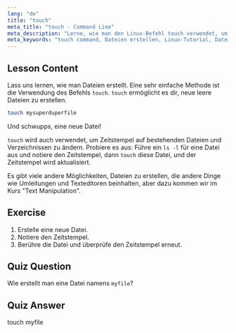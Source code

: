 ```yaml
---
lang: "de"
title: "touch"
meta_title: "touch - Command Line"
meta_description: "Lerne, wie man den Linux-Befehl touch verwendet, um neue Dateien zu erstellen und Zeitstempel zu aktualisieren. Dieser anfängerfreundliche Leitfaden hilft dir, die Dateiverwaltung zu verstehen."
meta_keywords: "touch command, Dateien erstellen, Linux-Tutorial, Dateizeitstempel, Linux für Anfänger, Linux-Leitfaden, grundlegende Befehle"
---
```


## Lesson Content

Lass uns lernen, wie man Dateien erstellt. Eine sehr einfache Methode ist die Verwendung des Befehls `touch`. `touch` ermöglicht es dir, neue leere Dateien zu erstellen.

```bash
touch mysuperduperfile
```

Und schwupps, eine neue Datei!

`touch` wird auch verwendet, um Zeitstempel auf bestehenden Dateien und Verzeichnissen zu ändern. Probiere es aus: Führe ein `ls -l` für eine Datei aus und notiere den Zeitstempel, dann `touch` diese Datei, und der Zeitstempel wird aktualisiert.

Es gibt viele andere Möglichkeiten, Dateien zu erstellen, die andere Dinge wie Umleitungen und Texteditoren beinhalten, aber dazu kommen wir im Kurs "Text Manipulation".

## Exercise

1. Erstelle eine neue Datei.
2. Notiere den Zeitstempel.
3. Berühre die Datei und überprüfe den Zeitstempel erneut.

## Quiz Question

Wie erstellt man eine Datei namens `myfile`?

## Quiz Answer

touch myfile
